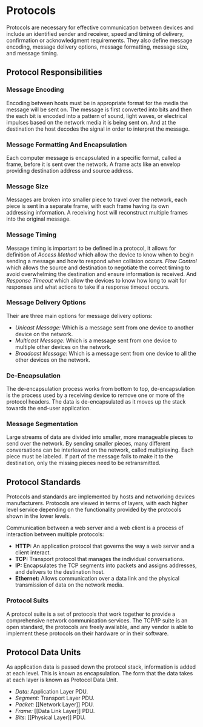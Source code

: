 # Protocols
Protocols are necessary for effective communication between devices and include an identified sender and receiver, speed and timing of delivery, confirmation or acknowledgment requirements. They also define message encoding, message delivery options, message formatting, message size, and message timing. 

## Protocol Responsibilities
### Message Encoding
Encoding between hosts must be in appropriate format for the media the message will be sent on. The message is first converted into bits and then the each bit is encoded into a pattern of sound, light waves, or electrical impulses based on the network media it is being sent on. And at the destination the host decodes the signal in order to interpret the message.

### Message Formatting And Encapsulation
Each computer message is encapsulated in a specific format, called a frame, before it is sent over the network. A frame acts like an envelop providing destination address and source address.

### Message Size
Messages are broken into smaller piece to travel over the network, each piece is sent in a separate frame, with each frame having its own addressing information. A receiving host will reconstruct multiple frames into the original message.

### Message Timing
Message timing is important to be defined in a protocol, it allows for definition of *Access Method* which allow the device to know when to begin sending a message and how to respond when collision occurs. *Flow Control* which allows the source and destination to negotiate the correct timing to avoid overwhelming the destination and ensure information is received. And *Response Timeout* which allow the devices to know how long to wait for responses and what actions to take if a response timeout occurs.

### Message Delivery Options
Their are three main options for message delivery options:
* *Unicast Message:* Which is a message sent from one device to another device on the network.
* *Multicast Message:* Which is a message sent from one device to multiple other devices on the network.
* *Broadcast Message:* Which is a message sent from one device to all the other devices on the network.

### De-Encapsulation
The de-encapsulation process works from bottom to top, de-encapsulation is the process used by a receiving device to remove one or more of the protocol headers. The data is de-encapsulated as it moves up the stack towards the end-user application.

### Message Segmentation
Large streams of data are divided into smaller, more manageable pieces to send over the network. By sending smaller pieces, many different conversations can be interleaved on the network, called multiplexing. Each piece must be labeled. If part of the message fails to make it to the destination, only the missing pieces need to be retransmitted.

## Protocol Standards
Protocols and standards are implemented by hosts and networking devices manufacturers. Protocols are viewed in terms of layers, with each higher level service depending on the functionality provided by the protocols shown in the lower levels.

Communication between a web server and a web client is a process of interaction between multiple protocols:
* **HTTP:** An application protocol that governs the way a web server and a client interact.
* **TCP:** Transport protocol that manages the individual conversations.
* **IP:** Encapsulates the TCP segments into packets and assigns addresses, and delivers to the destination host.
* **Ethernet:** Allows communication over a data link and the physical transmission of data on the network media.

### Protocol Suits
A protocol suite is a set of protocols that work together to provide a comprehensive network communication services. The TCP/IP suite is an open standard, the protocols are freely available, and any vendor is able to implement these protocols on their hardware or in their software.

## Protocol Data Units
As application data is passed down the protocol stack, information is added at each level. This is known as encapsulation. The form that the data takes at each layer is known as Protocol Data Unit.
* *Data:* Application Layer PDU.
* *Segment:* Transport Layer PDU.
* *Packet:* [[Network Layer]] PDU.
* *Frame:* [[Data Link Layer]] PDU.
* *Bits:* [[Physical Layer]] PDU.
